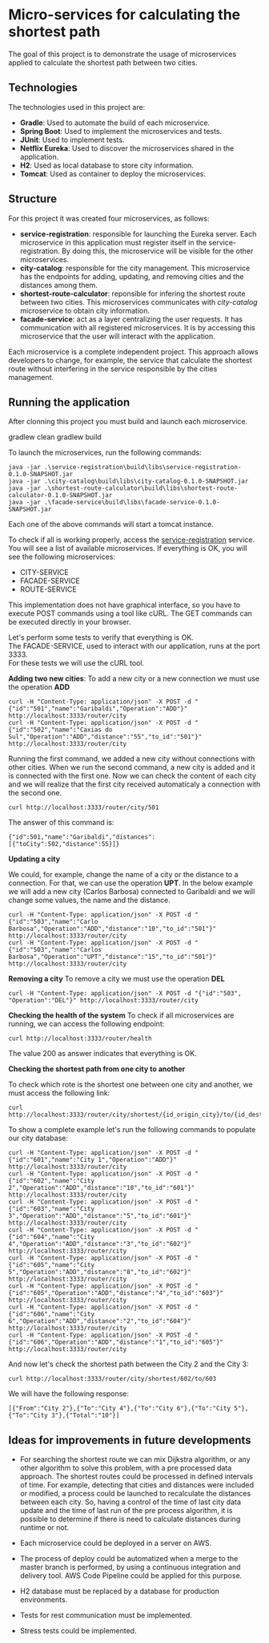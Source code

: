 Micro-services for calculating the shortest path
================================================

The goal of this project is to demonstrate the usage of microservices applied to calculate the shortest path between two cities.

## Technologies

The technologies used in this project are:

* **Gradle**: Used to automate the build of each microservice.
* **Spring Boot**: Used to implement the microservices and tests.
* **JUnit**: Used to implement tests.
* **Netflix Eureka**: Used to discover the microservices shared in the application.
* **H2**: Used as local database to store city information.
* **Tomcat**: Used as container to deploy the microservices.

## Structure

For this project it was created four microservices, as follows:

* **service-registration**: responsible for launching the Eureka server. Each microservice in this application must register itself in the service-registration. By doing this, the microservice will be visible for the other microservices.
* **city-catalog**: responsible for the city management. This microservice has the endpoints for adding, updating, and removing cities and the distances among them.
* **shortest-route-calculator**: reponsible for infering the shortest route between two cities. This microservices communicates with _city-catalog_ microservice to obtain city information.
* **facade-service**: act as a layer centralizing the user requests. It has communication with all registered microservices. It is by accessing this microservice that the user will interact with the application.

Each microservice is a complete independent project. This approach allows developers to change, for example, the service that calculate the shortest route without interfering in the service responsible by the cities management. 

## Running the application

After clonning this project you must build and launch each microservice.

  gradlew clean
  gradlew build

To launch the microservices, run the following commands:

  ```
  java -jar .\service-registration\build\libs\service-registration-0.1.0-SNAPSHOT.jar  
  java -jar .\city-catalog\build\libs\city-catalog-0.1.0-SNAPSHOT.jar  
  java -jar .\shortest-route-calculator\build\libs\shortest-route-calculator-0.1.0-SNAPSHOT.jar  
  java -jar .\facade-service\build\libs\facade-service-0.1.0-SNAPSHOT.jar  
  ```

Each one of the above commands will start a tomcat instance.

To check if all is working properly, access the [service-registration](http://localhost:1111) service.  
You will see a list of available microservices. If everything is OK, you will see the following microservices:

* CITY-SERVICE
* FACADE-SERVICE
* ROUTE-SERVICE

This implementation does not have graphical interface, so you have to execute POST commands using a tool like cURL. The GET commands can be executed directly in your browser.

Let's perform some tests to verify that everything is OK.  
The FACADE-SERVICE, used to interact with our application, runs at the port 3333.  
For these tests we will use the cURL tool.

**Adding two new cities**: 
To add a new city or a new connection we must use the operation **ADD**
  
  ```
  curl -H "Content-Type: application/json" -X POST -d "{"id":"501","name":"Garibaldi","Operation":"ADD"}" http://localhost:3333/router/city  
  curl -H "Content-Type: application/json" -X POST -d "{"id":"502","name":"Caxias do Sul","Operation":"ADD","distance":"55","to_id":"501"}" http://localhost:3333/router/city  
  ```

Running the first command, we added a new city without connections with other cities. When we run the second command, a new city is added and it is connected with the first one. Now we can check the content of each city and we will realize that the first city received automaticaly a connection with the second one.

  ```
  curl http://localhost:3333/router/city/501  
  ```

The answer of this command is:

  ```
  {"id":501,"name":"Garibaldi","distances":[{"toCity":502,"distance":55}]}  
  ```

**Updating a city**

We could, for example, change the name of a city or the distance to a connection. For that, we can use the operation **UPT**. In the below example we will add a new city (Carlos Barbosa) connected to Garibaldi and we will change some values, the name and the distance.

  ```
  curl -H "Content-Type: application/json" -X POST -d "{"id":"503","name":"Carlo Barbosa","Operation":"ADD","distance":"10","to_id":"501"}" http://localhost:3333/router/city  
  curl -H "Content-Type: application/json" -X POST -d "{"id":"503","name":"Carlos Barbosa","Operation":"UPT","distance":"15","to_id":"501"}" http://localhost:3333/router/city  
  ```

**Removing a city**
To remove a city we must use the operation **DEL**

  ```
  curl -H "Content-Type: application/json" -X POST -d "{"id":"503", "Operation":"DEL"}" http://localhost:3333/router/city  
  ```

**Checking the health of the system**
To check if all microservices are running, we can access the following endpoint:

  ```
  curl http://localhost:3333/router/health  
  ```

The value 200 as answer indicates that everything is OK.

**Checking the shortest path from one city to another**

To check which rote is the shortest one between one city and another, we must access the following link:

  ```
  curl http://localhost:3333/router/city/shortest/{id_origin_city}/to/{id_destination_city}  
  ```

To show a complete example let's run the following commands to populate our city database:

  ```
  curl -H "Content-Type: application/json" -X POST -d "{"id":"601","name":"City 1","Operation":"ADD"}" http://localhost:3333/router/city  
  curl -H "Content-Type: application/json" -X POST -d "{"id":"602","name":"City 2","Operation":"ADD","distance":"10","to_id":"601"}" http://localhost:3333/router/city  
  curl -H "Content-Type: application/json" -X POST -d "{"id":"603","name":"City 3","Operation":"ADD","distance":"5","to_id":"601"}" http://localhost:3333/router/city  
  curl -H "Content-Type: application/json" -X POST -d "{"id":"604","name":"City 4","Operation":"ADD","distance":"3","to_id":"602"}" http://localhost:3333/router/city  
  curl -H "Content-Type: application/json" -X POST -d "{"id":"605","name":"City 5","Operation":"ADD","distance":"8","to_id":"602"}" http://localhost:3333/router/city  
  curl -H "Content-Type: application/json" -X POST -d "{"id":"605","Operation":"ADD","distance":"4","to_id":"603"}" http://localhost:3333/router/city  
  curl -H "Content-Type: application/json" -X POST -d "{"id":"606","name":"City 6","Operation":"ADD","distance":"2","to_id":"604"}" http://localhost:3333/router/city  
  curl -H "Content-Type: application/json" -X POST -d "{"id":"606","Operation":"ADD","distance":"1","to_id":"605"}" http://localhost:3333/router/city  
  ```

And now let's check the shortest path between the City 2 and the City 3:

  ```
  curl http://localhost:3333/router/city/shortest/602/to/603  
  ```

We will have the following response:

  ```
  [{"From":"City 2"},{"To":"City 4"},{"To":"City 6"},{"To":"City 5"},{"To":"City 3"},{"Total":"10"}]  
  ```

## Ideas for improvements in future developments

* For searching the shortest route we can mix Dijkstra algorithm, or any other algorithm to solve this problem, with a pre processed data approach. The shortest routes could be processed in defined intervals of time. For example, detecting that cities and distances were included or modified, a process could be launched to recalculate the distances between each city. So, having a control of the time of  last city data update and the time of last run of the pre process algorithm, it is possible to determine if there is need to calculate distances during runtime or not.

* Each microservice could be deployed in a server on AWS.

* The process of deploy could be automatized when a merge to the master branch is performed, by using a continuous integration and delivery tool. AWS Code Pipeline could be applied for this purpose. 

* H2 database must be replaced by a database for production environments.

* Tests for rest communication must be implemented.

* Stress tests could be implemented.
